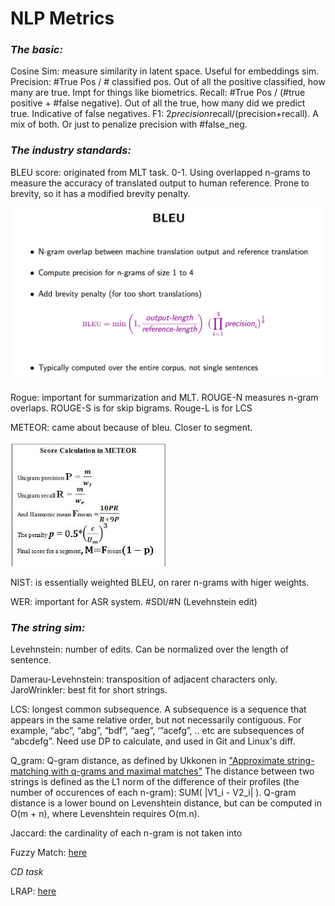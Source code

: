 # NLP Metrics 

### _The basic:_
Cosine Sim: measure similarity in latent space. Useful for embeddings sim. 
Precision: #True Pos / # classified pos. Out of all the positive classified, how many are true. Impt for things like biometrics. 
Recall: #True Pos / (#true positive + #false negative). Out of all the true, how many did we predict true. Indicative of false negatives. 
F1: 2*precision*recall/(precision+recall). A mix of both. Or just to penalize precision with #false_neg. 

### _The industry standards:_

BLEU score: originated from MLT task. 0-1. Using overlapped n-grams to measure the accuracy of translated output to human reference. Prone to brevity, so it has a modified brevity penalty. 


![bleu](./Assets/bleu_score_formula.png)

Rogue: important for summarization and MLT. ROUGE-N measures n-gram overlaps. ROUGE-S is for skip bigrams. Rouge-L is for LCS

METEOR: came about because of bleu. Closer to segment. 

![meteor](./Assets/meteor_formula.jpg)

NIST: is essentially weighted BLEU, on rarer n-grams with higer weights. 

WER: important for ASR system. #SDI/#N (Levehnstein edit)

### _The string sim:_
Levehnstein: number of edits. Can be normalized over the length of sentence. 

Damerau-Levehnstein: transposition of adjacent characters only. 
JaroWrinkler: best fit for short strings.

LCS: longest common subsequence. A subsequence is a sequence that appears in the same relative order, but not necessarily contiguous. For example, “abc”, “abg”, “bdf”, “aeg”, ‘”acefg”, .. etc are subsequences of “abcdefg”.  Need use DP to calculate, and used in Git and Linux's diff. 

Q_gram: Q-gram distance, as defined by Ukkonen in ["Approximate string-matching with q-grams and maximal matches"](http://www.sciencedirect.com/science/article/pii/0304397592901434) The distance between two strings is defined as the L1 norm of the difference of their profiles (the number of occurences of each n-gram): SUM( |V1_i - V2_i| ). Q-gram distance is a lower bound on Levenshtein distance, but can be computed in O(m + n), where Levenshtein requires O(m.n). 

Jaccard: the cardinality of each n-gram is not taken into 

Fuzzy Match: [here](https://chairnerd.seatgeek.com/fuzzywuzzy-fuzzy-string-matching-in-python/)


_CD task_

LRAP: [here](https://stackoverflow.com/questions/55881642/how-to-interpret-label-ranking-average-precision-score)